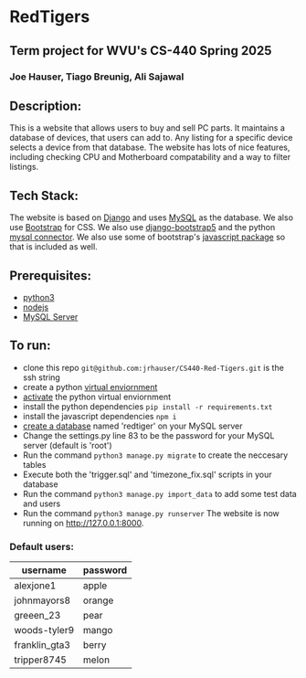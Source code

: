 # RedTigers
## Term project for WVU's CS-440 Spring 2025
### Joe Hauser, Tiago Breunig, Ali Sajawal

## Description:
This is a website that allows users to buy and sell PC parts. It maintains a database of devices, that users can add to. Any listing for a specific device selects a device from that database. The website has lots of nice features, including checking CPU and Motherboard compatability and a way to filter listings.
## Tech Stack:
The website is based on [Django](https://www.djangoproject.com/) and uses [MySQL](https://www.mysql.com/) as the database. We also use [Bootstrap](https://getbootstrap.com/) for CSS. We also use [django-bootstrap5](https://github.com/zostera/django-bootstrap5) and the python [mysql connector](https://pypi.org/project/mysql-connector-python/). We also use some of bootstrap's [javascript package](https://www.npmjs.com/package/bootstrap) so that is included as well.
## Prerequisites:
* [python3](https://www.python.org/downloads/)
* [nodejs](https://nodejs.org/en)
* [MySQL Server](https://www.mysql.com/)
## To run:
* clone this repo ```git@github.com:jrhauser/CS440-Red-Tigers.git``` is the ssh string
* create a python [virtual enviornment](https://docs.python.org/3/library/venv.html)
* [activate](https://docs.python.org/3/tutorial/venv.html) the python virtual enviornment
* install the python dependencies ```pip install -r requirements.txt```
* install the javascript dependencies ```npm i```
* [create a database](https://dev.mysql.com/doc/refman/8.4/en/create-database.html) named 'redtiger' on your MySQL server
* Change the settings.py line 83 to be the password for your MySQL server (default is 'root')
* Run the command ```python3 manage.py migrate``` to create the neccesary tables
* Execute both the 'trigger.sql' and 'timezone_fix.sql' scripts in your database
* Run the command ```python3 manage.py import_data``` to add some test data and users
* Run the command ```python3 manage.py runserver```
The website is now running on http://127.0.0.1:8000.
### Default users:
| username | password |
|------- | ------- |
| alexjone1 | apple |
| johnmayors8 | orange |
| greeen_23 | pear |
| woods-tyler9 | mango |
| franklin_gta3 | berry |
| tripper8745 | melon |

